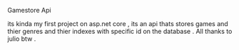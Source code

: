  Gamestore Api 
 
 its kinda my first project on asp.net core , its an api thats stores games and thier genres and thier indexes with specific id on the database . All thanks to julio btw .

